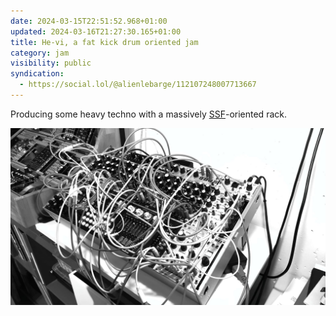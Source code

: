 ```yaml
---
date: 2024-03-15T22:51:52.968+01:00
updated: 2024-03-16T21:27:30.165+01:00
title: He-vi, a fat kick drum oriented jam
category: jam
visibility: public
syndication:
  - https://social.lol/@alienlebarge/112107248007713667
---
```


Producing some heavy techno with a massively [SSF](https://steadystatefate.com/)-oriented rack.

![Video thumbnail](thumb.png "[He-vi jam](https://vimeo.com/923895663)")
